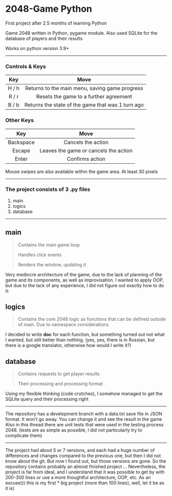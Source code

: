 # 2048-Game Python
First project after 2.5 months of learning Python

Game 2048 written in Python, pygame module. 
Also used SQLite for the database of players and their results

Works on python version 3.9+
***
### Controls & Keys
| Key | Move |
| :---------------: | :---------------: |
|  H / h | Returns to the main menu, saving game progress |
| R / r | Resets the game to a further agreement |
| B / b | Returns the state of the game that was 1 turn ago |

### Other Keys
| Key | Move |
| :---------------: | :---------------: |
|  Backspace | Cancels the action |
| Escape | Leaves the game or cancels the action |
| Enter | Confirms action |

Mouse swipes are also available within the game area. At least 30 pixels
***
### The project consists of 3 .py files
1.	main
2.	logics
3.	database
***
## main
>Contains the main game loop
> 
>Handles click events
> 
>Renders the window, updating it

Very mediocre architecture of the game, due to the lack of planning of the game and its components, as well as improvisation.
I wanted to apply OOP, but due to the lack of any experience, I did not figure out exactly how to do it:

## logics
>Contains the core 2048 logic as functions that can be defined outside of main. Due to namespace considerations

I decided to write __doc__ for each function, but something turned out not what I wanted, but still better than nothing.
(yes, yes, there is in Russian, but there is a google translator, otherwise how would I write it?)

## database
>Contains requests to get player results
> 
>Their processing and processing format

Using my flexible thinking (code crutches), I somehow managed to get the SQLite query and their processing right
***
The repository has a development branch with a data.txt save file in JSON format. It won't go away.
You can change it and see the result in the game
Also in this thread there are unit tests that were used in the testing process 2048. (tests are as simple as possible,
I did not particularly try to complicate them)
***
The project had about 5 or 7 versions, and each had a huge number of differences and changes compared
to the previous one, but then I did not know about the git. But now I found out, but those versions are gone.
So the repository contains probably an almost finished project ... Nevertheless, the project is far from ideal, and 
I understand that it was possible to get by with 200-300 lines or use a more thoughtful architecture, OOP, etc.
As an excuse))) this is my first * big project (more than 100 lines), well, let it be as it is)
